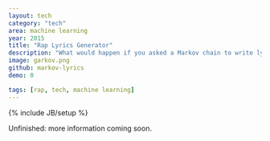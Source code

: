 ```yaml
---
layout: tech
category: "tech"
area: machine learning
year: 2015
title: "Rap Lyrics Generator"
description: "What would happen if you asked a Markov chain to write lyrics?"
image: garkov.png
github: markov-lyrics
demo: 0

tags: [rap, tech, machine learning]
---
```

{% include JB/setup %}

Unfinished: more information coming soon.
